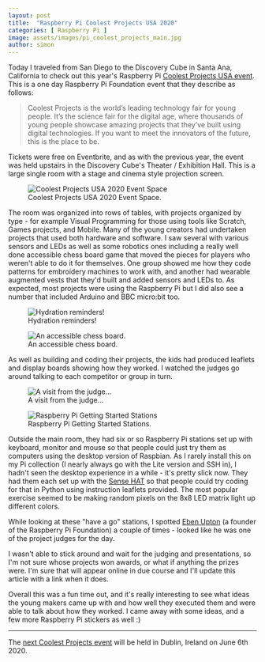 ```yaml
---
layout: post
title:  "Raspberry Pi Coolest Projects USA 2020"
categories: [ Raspberry Pi ]
image: assets/images/pi_coolest_projects_main.jpg
author: simon
---
```

Today I traveled from San Diego to the Discovery Cube in Santa Ana, California to check out this year's Raspberry Pi [Coolest Projects USA event](http://coolestprojects.org/).  This is a one day Raspberry Pi Foundation event that they describe as follows:

> Coolest Projects is the world’s leading technology fair for young people. It’s the 
> science fair for the digital age, where thousands of young people showcase amazing 
> projects that they’ve built using digital technologies. If you want to meet the 
> innovators of the future, this is the place to be.

Tickets were free on Eventbrite, and as with the previous year, the event was held upstairs in the Discovery Cube's Theater / Exhibition Hall.  This is a large single room with a stage and cinema style projection screen.

<figure class="figure">
  <img src="{{ site.baseurl }}/assets/images/pi_coolest_projects_room_overview.jpg" class="figure-img img-fluid" alt="Coolest Projects USA 2020 Event Space">
  <figcaption class="figure-caption text-center">Coolest Projects USA 2020 Event Space.</figcaption>
</figure>

The room was organized into rows of tables, with projects organized by type - for example Visual Programming for those using tools like Scratch, Games projects, and Mobile.  Many of the young creators had undertaken projects that used both hardware and software.  I saw several with various sensors and LEDs as well as some robotics ones including a really well done accessible chess board game that moved the pieces for players who weren't able to do it for themselves.  One group showed me how they code patterns for embroidery machines to work with, and another had wearable augmented vests that they'd built and added sensors and LEDs to.  As expected, most projects were using the Raspberry Pi but I did also see a number that included Arduino and BBC micro:bit too.

<figure class="figure">
  <img src="{{ site.baseurl }}/assets/images/pi_coolest_projects_project_1.jpg" class="figure-img img-fluid" alt="Hydration reminders!">
  <figcaption class="figure-caption text-center">Hydration reminders!</figcaption>
</figure>

<figure class="figure">
  <img src="{{ site.baseurl }}/assets/images/pi_coolest_projects_project_2.jpg" class="figure-img img-fluid" alt="An accessible chess board.">
  <figcaption class="figure-caption text-center">An accessible chess board.</figcaption>
</figure>

As well as building and coding their projects, the kids had produced leaflets and display boards showing how they worked.  I watched the judges go around talking to each competitor or group in turn.

<figure class="figure">
  <img src="{{ site.baseurl }}/assets/images/pi_coolest_projects_talking_to_judge.jpg" class="figure-img img-fluid" alt="A visit from the judge...">
  <figcaption class="figure-caption text-center">A visit from the judge...</figcaption>
</figure>

<figure class="figure">
  <img src="{{ site.baseurl }}/assets/images/pi_coolest_projects_trial_station.jpg" class="figure-img img-fluid" alt="Raspberry Pi Getting Started Stations">
  <figcaption class="figure-caption text-center">Raspberry Pi Getting Started Stations.</figcaption>
</figure>

Outside the main room, they had six or so Raspberry Pi stations set up with keyboard, monitor and mouse so that people could just try them as computers using the desktop version of Raspbian.  As I rarely install this on my Pi collection (I nearly always go with the Lite version and SSH in), I hadn't seen the desktop experience in a while - it's pretty slick now.  They had them each set up with the [Sense HAT](https://projects.raspberrypi.org/en/projects/getting-started-with-the-sense-hat) so that people could try coding for that in Python using instruction leaflets provided.  The most popular exercise seemed to be making random pixels on the 8x8 LED matrix light up different colors.

While looking at these "have a go" stations, I spotted [Eben Upton](https://en.wikipedia.org/wiki/Eben_Upton) (a founder of the Raspberry Pi Foundation) a couple of times - looked like he was one of the project judges for the day.

I wasn't able to stick around and wait for the judging and presentations, so I'm not sure whose projects won awards, or what if anything the prizes were.  I'm sure that will appear online in due course and I'll update this article with a link when it does.

Overall this was a fun time out, and it's really interesting to see what ideas the young makers came up with and how well they executed them and were able to talk about how they worked.  I came away with some ideas, and a few more Raspberry Pi stickers as well :)

---

The [next Coolest Projects event](https://coolestprojects.org/international/) will be held in Dublin, Ireland on June 6th 2020.